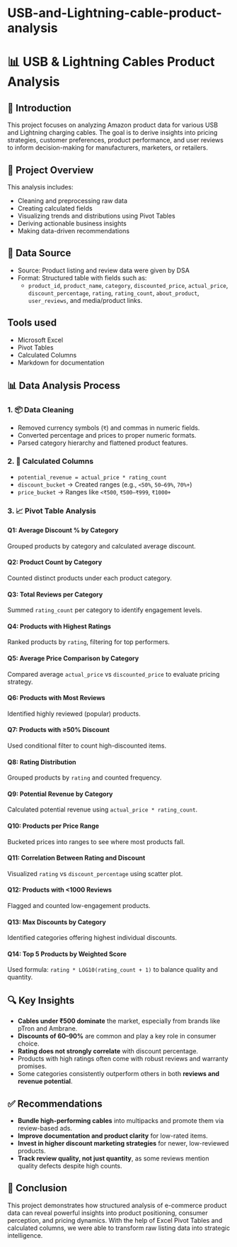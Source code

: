 # USB-and-Lightning-cable-product-analysis

# 📊 USB & Lightning Cables Product Analysis

## 🧾 Introduction
This project focuses on analyzing Amazon product data for various USB and Lightning charging cables. The goal is to derive insights into pricing strategies, customer preferences, product performance, and user reviews to inform decision-making for manufacturers, marketers, or retailers.


## 📁 Project Overview

This analysis includes:
- Cleaning and preprocessing raw data
- Creating calculated fields
- Visualizing trends and distributions using Pivot Tables
- Deriving actionable business insights
- Making data-driven recommendations


## 🔗 Data Source

- Source: Product listing and review data were given by DSA
- Format: Structured table with fields such as:
  - `product_id`, `product_name`, `category`, `discounted_price`, `actual_price`, `discount_percentage`, `rating`, `rating_count`, `about_product`, `user_reviews`, and media/product links.

## Tools used
- Microsoft Excel
- Pivot Tables
- Calculated Columns
- Markdown for documentation

  

## 📊 Data Analysis Process

### 1. 📦 Data Cleaning
- Removed currency symbols (`₹`) and commas in numeric fields.
- Converted percentage and prices to proper numeric formats.
- Parsed category hierarchy and flattened product features.

### 2. 📐 Calculated Columns
- `potential_revenue = actual_price * rating_count`
- `discount_bucket` → Created ranges (e.g., `<50%`, `50–69%`, `70%+`)
- `price_bucket` → Ranges like `<₹500`, `₹500–₹999`, `₹1000+`

### 3. 📈 Pivot Table Analysis

#### Q1: Average Discount % by Category
Grouped products by category and calculated average discount.

#### Q2: Product Count by Category
Counted distinct products under each product category.

#### Q3: Total Reviews per Category
Summed `rating_count` per category to identify engagement levels.

#### Q4: Products with Highest Ratings
Ranked products by `rating`, filtering for top performers.

#### Q5: Average Price Comparison by Category
Compared average `actual_price` vs `discounted_price` to evaluate pricing strategy.

#### Q6: Products with Most Reviews
Identified highly reviewed (popular) products.

#### Q7: Products with ≥50% Discount
Used conditional filter to count high-discounted items.

#### Q8: Rating Distribution
Grouped products by `rating` and counted frequency.

#### Q9: Potential Revenue by Category
Calculated potential revenue using `actual_price * rating_count`.

#### Q10: Products per Price Range
Bucketed prices into ranges to see where most products fall.

#### Q11: Correlation Between Rating and Discount
Visualized `rating` vs `discount_percentage` using scatter plot.

#### Q12: Products with <1000 Reviews
Flagged and counted low-engagement products.

#### Q13: Max Discounts by Category
Identified categories offering highest individual discounts.

#### Q14: Top 5 Products by Weighted Score
Used formula: `rating * LOG10(rating_count + 1)` to balance quality and quantity.


## 🔍 Key Insights

- **Cables under ₹500 dominate** the market, especially from brands like pTron and Ambrane.
- **Discounts of 60–90%** are common and play a key role in consumer choice.
- **Rating does not strongly correlate** with discount percentage.
- Products with high ratings often come with robust reviews and warranty promises.
- Some categories consistently outperform others in both **reviews and revenue potential**.


## ✅ Recommendations

- **Bundle high-performing cables** into multipacks and promote them via review-based ads.
- **Improve documentation and product clarity** for low-rated items.
- **Invest in higher discount marketing strategies** for newer, low-reviewed products.
- **Track review quality, not just quantity**, as some reviews mention quality defects despite high counts.


## 📌 Conclusion

This project demonstrates how structured analysis of e-commerce product data can reveal powerful insights into product positioning, consumer perception, and pricing dynamics. With the help of Excel Pivot Tables and calculated columns, we were able to transform raw listing data into strategic intelligence.



